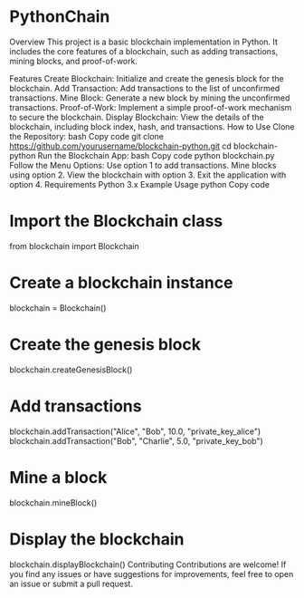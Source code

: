# PythonChain
Overview
This project is a basic blockchain implementation in Python. It includes the core features of a blockchain, such as adding transactions, mining blocks, and proof-of-work.

Features
Create Blockchain: Initialize and create the genesis block for the blockchain.
Add Transaction: Add transactions to the list of unconfirmed transactions.
Mine Block: Generate a new block by mining the unconfirmed transactions.
Proof-of-Work: Implement a simple proof-of-work mechanism to secure the blockchain.
Display Blockchain: View the details of the blockchain, including block index, hash, and transactions.
How to Use
Clone the Repository:
bash
Copy code
git clone https://github.com/yourusername/blockchain-python.git
cd blockchain-python
Run the Blockchain App:
bash
Copy code
python blockchain.py
Follow the Menu Options:
Use option 1 to add transactions.
Mine blocks using option 2.
View the blockchain with option 3.
Exit the application with option 4.
Requirements
Python 3.x
Example Usage
python
Copy code
# Import the Blockchain class
from blockchain import Blockchain

# Create a blockchain instance
blockchain = Blockchain()

# Create the genesis block
blockchain.createGenesisBlock()

# Add transactions
blockchain.addTransaction("Alice", "Bob", 10.0, "private_key_alice")
blockchain.addTransaction("Bob", "Charlie", 5.0, "private_key_bob")

# Mine a block
blockchain.mineBlock()

# Display the blockchain
blockchain.displayBlockchain()
Contributing
Contributions are welcome! If you find any issues or have suggestions for improvements, feel free to open an issue or submit a pull request.
